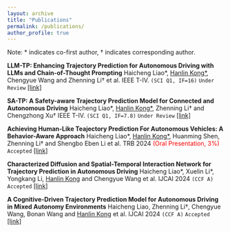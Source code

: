 ```yaml
---
layout: archive
title: "Publications"
permalink: /publications/
author_profile: true
---
```


Note: * indicates co-first author, † indicates corresponding author.

**LLM-TP: Enhancing Trajectory Prediction for Autonomous Driving with LLMs and Chain-of-Thought Prompting**
Haicheng Liao\*, <ins>Hanlin Kong*</ins>, Chengyue Wang and Zhenning Li† et al.
IEEE T-IV. `(SCI Q1, IF=16)` `Under Review` [[link]](llmtp.html)


**SA-TP: A Safety-aware Trajectory Prediction Model for Connected and Autonomous Driving**
Haicheng Liao\*, <ins>Hanlin Kong*</ins>, Zhenning Li† and Chengzhong Xu†
IEEE T-IV. `(SCI Q1, IF=7.8)` `Under Review` [[link]](satp.html)


**Achieving Human-Like Teajectory Prediction For Autonomous Vehicles: A Behavior-Aware Approach**
Haicheng Liao\*, <ins>Hanlin Kong*</ins>, Huanming Shen, Zhenning Li† and Shengbo Eben Li et al.
TRB 2024 <span style="color: red;">(Oral Presentation, 3%)</span> `Accepted` [[link]](https://annualmeeting.mytrb.org/OnlineProgramArchive/Details/20918)


**Characterized Diffusion and Spatial-Temporal Interaction Network for Trajectory Prediction in Autonomous Driving**
Haicheng Liao\*, Xuelin Li*, Yongkang Li, <ins>Hanlin Kong</ins> and Chengyue Wang et al. 
IJCAI 2024 `(CCF A)` `Accepted` [[link]](https://arxiv.org/pdf/2405.02145)


**A Cognitive-Driven Trajectory Prediction Model for Autonomous Driving in Mixed Autonomy Environments**
Haicheng Liao, Zhenning Li†, Chengyue Wang, Bonan Wang and <ins>Hanlin Kong</ins> et al.
IJCAI 2024 `(CCF A)` `Accepted` [[link]](https://arxiv.org/pdf/2404.17520)

